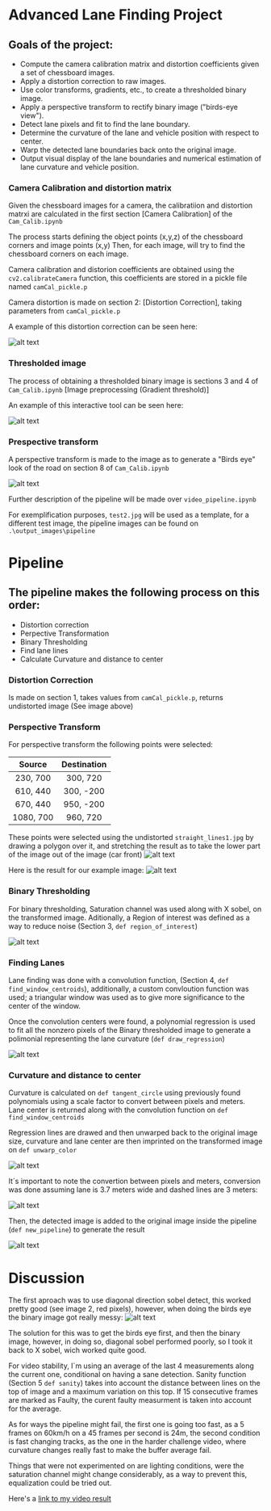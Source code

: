
# **Advanced Lane Finding Project**

## Goals of the project:

* Compute the camera calibration matrix and distortion coefficients given a set of chessboard images.
* Apply a distortion correction to raw images.
* Use color transforms, gradients, etc., to create a thresholded binary image.
* Apply a perspective transform to rectify binary image ("birds-eye view").
* Detect lane pixels and fit to find the lane boundary.
* Determine the curvature of the lane and vehicle position with respect to center.
* Warp the detected lane boundaries back onto the original image.
* Output visual display of the lane boundaries and numerical estimation of lane curvature and vehicle position.


[//]: # (Image References)

[image1]: ./output_images/undist/test2_undist.jpg "Undistorted"
[image2]: ./output_images/Sobel_diag_schan.PNG "Sobel Example (S channel and diagonal sobel )"
[image3]: ./output_images/Transform.PNG "Road Transformed"
[image4]: ./output_images/poly/straight_lines1_undist.jpg "Polygon calculation"

[image5]: ./output_images/pipeline/3warp_color.jpg "Bird´s eye"
[image6]: ./output_images/pipeline/3warp_roi.jpg "Binary Threshold"
[image7]: ./output_images/pipeline/3detected.jpg "Detect lines"
[image8]: ./output_images/pipeline/3detected_color.jpg "Detect lines"
[image9]: ./output_images/pipeline/3result.jpg "Detect lines"
[image10]: ./output_images/test2_sobel.jpg "Messy lines"
[image11]: ./output_images/PixelToMeter.jpg "Meters/pixel"

[video1]: ./Good_to_go.mp4 "Video"

### Camera Calibration and distortion matrix

Given the chessboard images for a camera, the calibratiion and distortion matrxi are calculated in the first section [Camera Calibration] of the `Cam_Calib.ipynb` 

The process starts defining the object points (x,y,z) of the chessboard corners and image points (x,y)
Then, for each image, will try to find the chessboard corners on each image.

Camera calibration and distorion coefficients are obtained using the `cv2.calibrateCamera` function, this coefficients are stored in a pickle file named `camCal_pickle.p`

Camera distortion is made on section 2: [Distortion Correction], taking parameters from `camCal_pickle.p`

A example of this distortion correction can be seen here:

![alt text][image1]

### Thresholded image

The process of obtaining a thresholded binary image is sections 3 and 4 of `Cam_Calib.ipynb` [Image preprocessing (Gradient threshold)]

An example of this interactive tool can be seen here:

![alt text][image2]

### Prespective transform

A perspective transform is made to the image as to generate a "Birds eye"
look of the road on section 8 of `Cam_Calib.ipynb`

![alt text][image3]

Further description of the pipeline will be made over `video_pipeline.ipynb`

For exemplification purposes, `test2.jpg` will be used as a template, for 
a different test image, the pipeline images can be found on `.\output_images\pipeline`

# Pipeline
## The pipeline makes the following process on this order:
* Distortion correction
* Perpective Transformation
* Binary Thresholding
* Find lane lines
* Calculate Curvature and distance to center

### Distortion Correction
Is made on section 1, takes values from `camCal_pickle.p`, returns
undistorted image (See image above)

### Perspective Transform

For perspective transform the following points were selected:

| Source        | Destination   | 
|:-------------:|:-------------:| 
| 230, 700      | 300, 720      | 
| 610, 440      | 300, -200     |
| 670, 440      | 950, -200     |
| 1080, 700     | 960, 720      |

These points were selected using the undistorted `straight_lines1.jpg` by
drawing a polygon over it, and stretching the result as to take the lower
part of the image out of the image (car front)
![alt text][image4]

Here is the result for our example image:
![alt text][image5]

### Binary Thresholding
For binary thresholding, Saturation channel was used along with X sobel,
on the transformed image. Aditionally, a Region of interest was defined as a way to reduce noise (Section 3, `def region_of_interest`)

![alt text][image6]

### Finding Lanes
Lane finding was done with a convolution function, (Section 4,
`def find_window_centroids`), additionally, a custom convloution
function was used; a triangular window was used as to give more significance
to the center of the window.

Once the convolution centers were found, a polynomial regression is used
to fit all the nonzero pixels of the Binary thresholded image to generate
a polimonial representing the lane curvature (`def draw_regression`)

![alt text][image7]

### Curvature and distance to center
Curvature is calculated on `def tangent_circle` using previously found polynomials
using a scale factor to convert between pixels and meters.
Lane center is returned along with the convolution function on `def find_window_centroids`

Regression lines are drawed and then unwarped back to the original image size,
curvature and lane center are then imprinted on the transformed image on
`def unwarp_color`

![alt text][image8]

It´s important to note the convertion between pixels and meters, conversion
was done assuming lane is 3.7 meters wide and dashed lines are 3 meters:

![alt text][image11]

Then, the detected image is added to the original image inside the pipeline (`def new_pipeline`) to generate the result

![alt text][image9]



# Discussion

The first aproach was to use diagonal direction sobel detect, this worked
pretty good (see image 2, red pixels), however, when doing the birds eye
the binary image got really messy:
![alt text][image10]

The solution for this was to get the birds eye first, and then the binary image,
however, in doing so, diagonal sobel performed poorly, so I took it back to
X sobel, wich worked quite good.

For video stability, I´m using an average of the last 4 measurements along
the current one, conditional on having a sane detection.
Sanity function (Section 5 `def sanity`) takes into account the distance
between lines on the top of image and a maximum variation on this top.
If 15 consecutive frames are marked as Faulty, the curent faulty measurment
is taken into account for the average.

As for ways the pipeline might fail, the first one is going too fast, as
a 5 frames on 60km/h on a 45 frames per second is 24m, the second condition
is fast changing tracks, as the one in the harder challenge video, where
curvature changes really fast to make the buffer average fail.

Things that were not experimented on are lighting conditions, were the 
saturation channel might change considerably, as a way to prevent this,
equalization could be tried out.

Here's a [link to my video result](./Good_to_go.mp4)